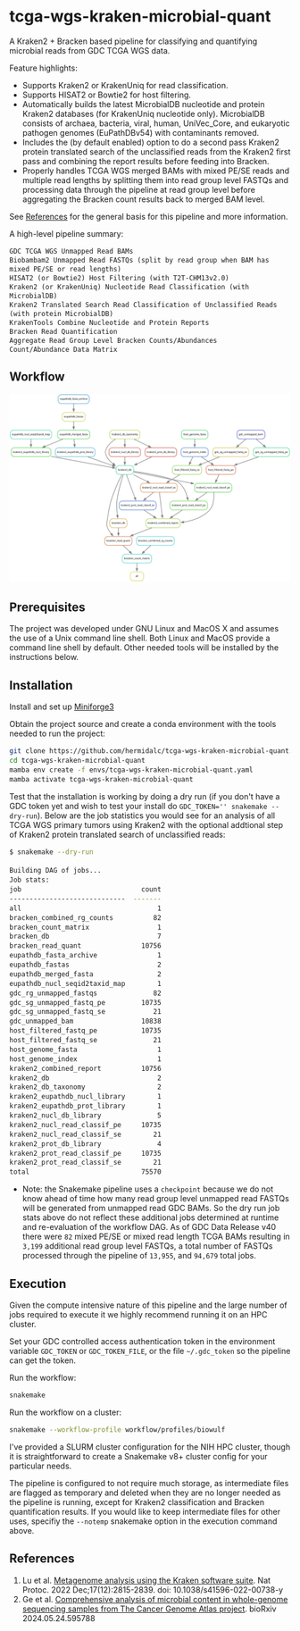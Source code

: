 # tcga-wgs-kraken-microbial-quant

A Kraken2 + Bracken based pipeline for classifying and quantifying
microbial reads from GDC TCGA WGS data.

Feature highlights:

- Supports Kraken2 or KrakenUniq for read classification.
- Supports HISAT2 or Bowtie2 for host filtering.
- Automatically builds the latest MicrobialDB nucleotide and protein
  Kraken2 databases (for KrakenUniq nucleotide only). MicrobialDB
  consists of archaea, bacteria, viral, human, UniVec_Core, and
  eukaryotic pathogen genomes (EuPathDBv54) with contaminants removed.
- Includes the (by default enabled) option to do a second pass Kraken2
  protein translated search of the unclassified reads from the Kraken2
  first pass and combining the report results before feeding into Bracken.
- Properly handles TCGA WGS merged BAMs with mixed PE/SE reads and
  multiple read lengths by splitting them into read group level FASTQs
  and processing data through the pipeline at read group level before
  aggregating the Bracken count results back to merged BAM level.

See [References](#references) for the general basis for this pipeline
and more information.

A high-level pipeline summary:

```
GDC TCGA WGS Unmapped Read BAMs
Biobambam2 Unmapped Read FASTQs (split by read group when BAM has mixed PE/SE or read lengths)
HISAT2 (or Bowtie2) Host Filtering (with T2T-CHM13v2.0)
Kraken2 (or KrakenUniq) Nucleotide Read Classification (with MicrobialDB)
Kraken2 Translated Search Read Classification of Unclassified Reads (with protein MicrobialDB)
KrakenTools Combine Nucleotide and Protein Reports
Bracken Read Quantification
Aggregate Read Group Level Bracken Counts/Abundances
Count/Abundance Data Matrix
```

## Workflow

![Snakemake rule graph](tcga-wgs-kraken-microbial-quant.svg)

## Prerequisites

The project was developed under GNU Linux and MacOS X and assumes the
use of a Unix command line shell. Both Linux and MacOS provide a
command line shell by default. Other needed tools will be installed
by the instructions below.

## Installation

Install and set up
[Miniforge3](https://github.com/conda-forge/miniforge#download)

Obtain the project source and create a conda environment with the tools
needed to run the project:

```bash
git clone https://github.com/hermidalc/tcga-wgs-kraken-microbial-quant.git
cd tcga-wgs-kraken-microbial-quant
mamba env create -f envs/tcga-wgs-kraken-microbial-quant.yaml
mamba activate tcga-wgs-kraken-microbial-quant
```

Test that the installation is working by doing a dry run (if you don't
have a GDC token yet and wish to test your install do
`GDC_TOKEN='' snakemake --dry-run`). Below are the job statistics you
would see for an analysis of all TCGA WGS primary tumors using Kraken2
with the optional addtional step of Kraken2 protein translated search of
unclassified reads:

```bash
$ snakemake --dry-run

Building DAG of jobs...
Job stats:
job                              count
-----------------------------  -------
all                                  1
bracken_combined_rg_counts          82
bracken_count_matrix                 1
bracken_db                           7
bracken_read_quant               10756
eupathdb_fasta_archive               1
eupathdb_fastas                      2
eupathdb_merged_fasta                2
eupathdb_nucl_seqid2taxid_map        1
gdc_rg_unmapped_fastqs              82
gdc_sg_unmapped_fastq_pe         10735
gdc_sg_unmapped_fastq_se            21
gdc_unmapped_bam                 10838
host_filtered_fastq_pe           10735
host_filtered_fastq_se              21
host_genome_fasta                    1
host_genome_index                    1
kraken2_combined_report          10756
kraken2_db                           2
kraken2_db_taxonomy                  2
kraken2_eupathdb_nucl_library        1
kraken2_eupathdb_prot_library        1
kraken2_nucl_db_library              5
kraken2_nucl_read_classif_pe     10735
kraken2_nucl_read_classif_se        21
kraken2_prot_db_library              4
kraken2_prot_read_classif_pe     10735
kraken2_prot_read_classif_se        21
total                            75570
```

- Note: the Snakemake pipeline uses a `checkpoint` because we do not know
ahead of time how many read group level unmapped read FASTQs will be
generated from unmapped read GDC BAMs. So the dry run job stats above do
not reflect these additional jobs determined at runtime and re-evaluation
of the workflow DAG. As of GDC Data Release v40 there were `82` mixed PE/SE
or mixed read length TCGA BAMs resulting in `3,199` additional read group
level FASTQs, a total number of FASTQs processed through the pipeline of
`13,955`, and `94,679` total jobs.

## Execution

Given the compute intensive nature of this pipeline and the large
number of jobs required to execute it we highly recommend running it
on an HPC cluster.

Set your GDC controlled access authentication token in the environment
variable `GDC_TOKEN` or `GDC_TOKEN_FILE`, or the file `~/.gdc_token`
so the pipeline can get the token.

Run the workflow:

```bash
snakemake
```

Run the workflow on a cluster:

```bash
snakemake --workflow-profile workflow/profiles/biowulf
```

I've provided a SLURM cluster configuration for the NIH HPC cluster,
though it is straightforward to create a Snakemake v8+ cluster config for
your particular needs.

The pipeline is configured to not require much storage, as intermediate
files are flagged as temporary and deleted when they are no longer
needed as the pipeline is running, except for Kraken2 classification and
Bracken quantification results. If you would like to keep intermediate
files for other uses, specifiy the `--notemp` snakemake option in the
execution command above.

## References

1. Lu et al. [Metagenome analysis using the Kraken software suite](
   https://www.ncbi.nlm.nih.gov/pmc/articles/PMC9725748/).
   Nat Protoc. 2022 Dec;17(12):2815-2839. doi: 10.1038/s41596-022-00738-y
2. Ge et al. [Comprehensive analysis of microbial content in whole-genome
   sequencing samples from The Cancer Genome Atlas project](
   https://doi.org/10.1101/2024.05.24.595788). bioRxiv 2024.05.24.595788
